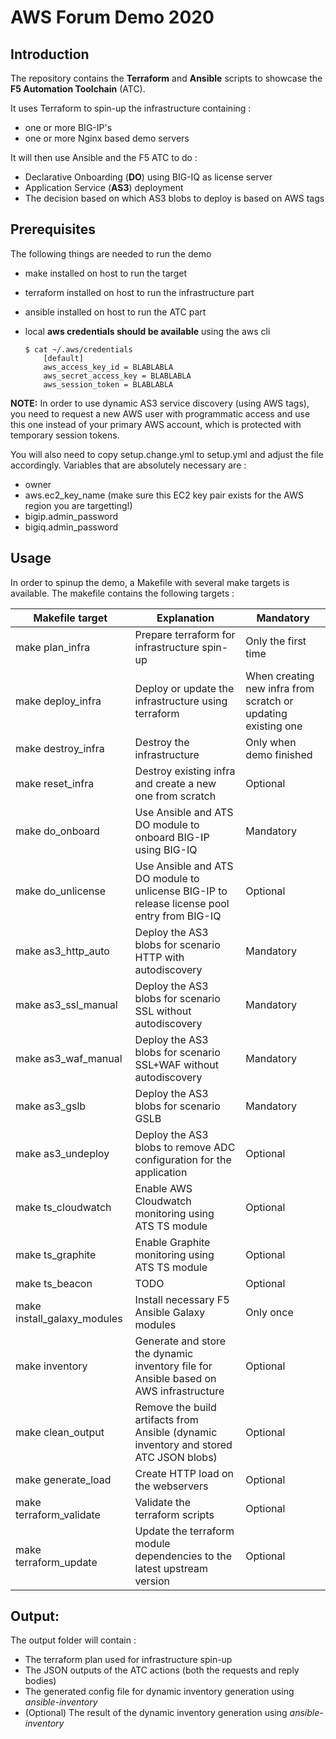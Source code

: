 # AWS Forum Demo 2020

## Introduction

The repository contains the **Terraform** and **Ansible** scripts to showcase the **F5 Automation Toolchain** (ATC).

It uses Terraform to spin-up the infrastructure containing :
 - one or more BIG-IP's
 - one or more Nginx based demo servers

It will then use Ansible and the F5 ATC to do :
 - Declarative Onboarding (**DO**) using BIG-IQ as license server
 - Application Service (**AS3**) deployment
 - The decision based on which AS3 blobs to deploy is based on AWS tags

## Prerequisites

The following things are needed to run the demo
 - make installed on host to run the target
 - terraform installed on host to run the infrastructure part
 - ansible installed on host to run the ATC part
 - local **aws credentials should be available** using the aws cli

    ```
    $ cat ~/.aws/credentials
        [default]
        aws_access_key_id = BLABLABLA
        aws_secret_access_key = BLABLABLA
        aws_session_token = BLABLABLA
    ```
**NOTE:** In order to use dynamic AS3 service discovery (using AWS tags), you need to request a new AWS user with programmatic access and use this one instead of your primary AWS account, which is protected with temporary session tokens.

You will also need to copy setup.change.yml to setup.yml and adjust the file accordingly. Variables that are absolutely necessary are :
 - owner
 - aws.ec2_key_name (make sure this EC2 key pair exists for the AWS region you are targetting!)
 - bigip.admin_password
 - bigiq.admin_password


## Usage

In order to spinup the demo, a Makefile with several make targets is available. The makefile contains the following targets :

| Makefile target | Explanation | Mandatory |
|-----------------|-------------|-----------|
| make plan_infra | Prepare terraform for infrastructure spin-up | Only the first time |
| make deploy_infra | Deploy or update the infrastructure using terraform | When creating new infra from scratch or updating existing one |
| make destroy_infra | Destroy the infrastructure | Only when demo finished |
| make reset_infra | Destroy existing infra and create a new one from scratch | Optional |
| make do_onboard | Use Ansible and ATS DO module to onboard BIG-IP using BIG-IQ | Mandatory |
| make do_unlicense | Use Ansible and ATS DO module to unlicense BIG-IP to release license pool entry from BIG-IQ  | Optional |
| make as3_http_auto | Deploy the AS3 blobs for scenario HTTP with autodiscovery | Mandatory |
| make as3_ssl_manual | Deploy the AS3 blobs for scenario SSL without autodiscovery | Mandatory |
| make as3_waf_manual | Deploy the AS3 blobs for scenario SSL+WAF without autodiscovery | Mandatory |
| make as3_gslb | Deploy the AS3 blobs for scenario GSLB | Mandatory |
| make as3_undeploy | Deploy the AS3 blobs to remove ADC configuration for the application | Optional |
| make ts_cloudwatch | Enable AWS Cloudwatch monitoring using ATS TS module | Optional |
| make ts_graphite | Enable Graphite monitoring using ATS TS module | Optional |
| make ts_beacon | TODO | Optional |
| make install_galaxy_modules | Install necessary F5 Ansible Galaxy modules | Only once |
| make inventory | Generate and store the dynamic inventory file for Ansible based on AWS infrastructure | Optional |
| make clean_output | Remove the build artifacts from Ansible (dynamic inventory and stored ATC JSON blobs) | Optional |
| make generate_load | Create HTTP load on the webservers | Optional |
| make terraform_validate | Validate the terraform scripts | Optional |
| make terraform_update | Update the terraform module dependencies to the latest upstream version | Optional |

## Output:

The output folder will contain :
 - The terraform plan used for infrastructure spin-up
 - The JSON outputs of the ATC actions (both the requests and reply bodies)
 - The generated config file for dynamic inventory generation using *ansible-inventory*
 - (Optional) The result of the dynamic inventory generation using *ansible-inventory*
